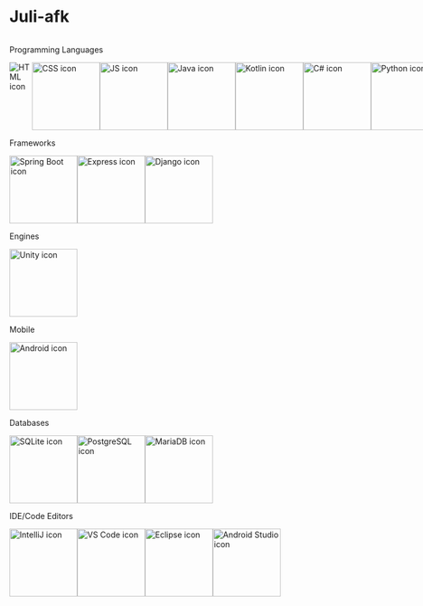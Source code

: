 # Juli-afk
<link href="style.css" rel="stylesheet"/>

<style>
  .icon {
    height: 3vh;
  }
</style>

<div style="display: flex; flex-direction: column;">
  <p>Programming Languages</p>
  <div style="display: flex; flex-direction: row;">
    <img class="icons" src="https://user-images.githubusercontent.com/25181517/192158954-f88b5814-d510-4564-b285-dff7d6400dad.png" alt="HTML icon"/>
    <img class="icon" src="https://user-images.githubusercontent.com/25181517/183898674-75a4a1b1-f960-4ea9-abcb-637170a00a75.png" alt="CSS icon"/>
    <img src="https://user-images.githubusercontent.com/25181517/117447155-6a868a00-af3d-11eb-9cfe-245df15c9f3f.png" alt="JS icon" style="height: 3vh;"/>
    <img src="https://user-images.githubusercontent.com/25181517/117201156-9a724800-adec-11eb-9a9d-3cd0f67da4bc.png" alt="Java icon" style="height: 3vh;"/>
    <img src="https://user-images.githubusercontent.com/25181517/185062810-7ee0c3d2-17f2-4a98-9d8a-a9576947692b.png" alt="Kotlin icon" style="height: 3vh;"/>
    <img src="https://user-images.githubusercontent.com/25181517/121405384-444d7300-c95d-11eb-959f-913020d3bf90.png" alt="C# icon" style="height: 3vh;"/>
    <img src="https://user-images.githubusercontent.com/25181517/183423507-c056a6f9-1ba8-4312-a350-19bcbc5a8697.png" alt="Python icon" style="height: 3vh;"/>
    <img src="https://upload.wikimedia.org/wikipedia/commons/f/f3/Elm_logo.svg" alt="ELM icon" style="height: 3vh;"/>
    <img src="https://upload.wikimedia.org/wikipedia/commons/1/1c/Haskell-Logo.svg" alt="Haskell icon" style="height: 3vh;"/>
  </div>
  <p>Frameworks</p>
  <div style="display: flex; flex-direction: row;">
    <img src="https://user-images.githubusercontent.com/25181517/183891303-41f257f8-6b3d-487c-aa56-c497b880d0fb.png" alt="Spring Boot icon" style="height: 3vh;"/>
    <img src="https://user-images.githubusercontent.com/25181517/183859966-a3462d8d-1bc7-4880-b353-e2cbed900ed6.png" alt="Express icon" style="height: 3vh;"/>
    <img src="https://github.com/marwin1991/profile-technology-icons/assets/62091613/9bf5650b-e534-4eae-8a26-8379d076f3b4" alt="Django icon" style="height: 3vh;"/>
  </div>
  <p>Engines</p>
  <div style="display: flex; flex-direction: row;">
    <img src="https://user-images.githubusercontent.com/25181517/193427941-9437dbbe-376f-40dc-9573-0ef5c02a26a7.png" alt="Unity icon" style="height: 3vh;"/>
  </div>
</div>
<div style="display: flex; flex-direction: column;">
  <p>Mobile</p>
  <div style="display: flex; flex-direction: row;">
    <img src="https://user-images.githubusercontent.com/25181517/117269608-b7dcfb80-ae58-11eb-8e66-6cc8753553f0.png" alt="Android icon" style="height: 3vh;"/>
  </div>
  <p>Databases</p>
  <div style="display: flex; flex-direction: row;">
    <img src="https://github.com/marwin1991/profile-technology-icons/assets/136815194/82df4543-236b-4e45-9604-5434e3faab17" alt="SQLite icon" style="height: 3vh;"/>
    <img src="https://user-images.githubusercontent.com/25181517/117208740-bfb78400-adf5-11eb-97bb-09072b6bedfc.png" alt="PostgreSQL icon" style="height: 3vh;"/>
    <img src="https://github.com/marwin1991/profile-technology-icons/assets/136815194/3c698a4f-84e4-4849-a900-476b14311634" alt="MariaDB icon" style="height: 3vh;"/>
  </div>
  <p>IDE/Code Editors</p>
  <div style="display: flex; flex-direction: row;">
    <img src="https://user-images.githubusercontent.com/25181517/192108890-200809d1-439c-4e23-90d3-b090cf9a4eea.png" alt="IntelliJ icon" style="height: 3vh;"/>
    <img src="https://user-images.githubusercontent.com/25181517/192108891-d86b6220-e232-423a-bf5f-90903e6887c3.png" alt="VS Code icon" style="height: 3vh;"/>
    <img src="https://user-images.githubusercontent.com/25181517/192108892-6e9b5cdf-4e35-4a70-ad9a-801a93a07c1c.png" alt="Eclipse icon" style="height: 3vh;"/>
    <img src="https://user-images.githubusercontent.com/25181517/192108895-20dc3343-43e3-4a54-a90e-13a4abbc57b9.png" alt="Android Studio icon" style="height: 3vh;"/>
  </div>
</div>

